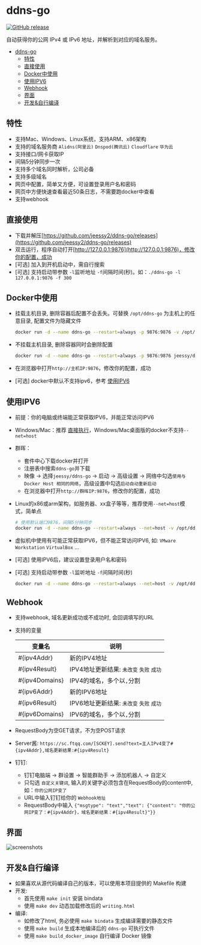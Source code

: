 # ddns-go

<a href="https://github.com/jeessy2/ddns-go/releases/latest"><img alt="GitHub release" src="https://img.shields.io/github/release/jeessy2/ddns-go.svg?logo=github&style=flat-square"></a>

自动获得你的公网 IPv4 或 IPv6 地址，并解析到对应的域名服务。

<!-- TOC -->

- [ddns-go](#ddns-go)
  - [特性](#特性)
  - [直接使用](#直接使用)
  - [Docker中使用](#docker中使用)
  - [使用IPV6](#使用ipv6)
  - [Webhook](#webhook)
  - [界面](#界面)
  - [开发&自行编译](#开发自行编译)

<!-- /TOC -->

## 特性

- 支持Mac、Windows、Linux系统，支持ARM、x86架构
- 支持的域名服务商 `Alidns(阿里云)` `Dnspod(腾讯云)` `Cloudflare` `华为云`
- 支持接口/网卡获取IP
- 间隔5分钟同步一次
- 支持多个域名同时解析，公司必备
- 支持多级域名
- 网页中配置，简单又方便，可设置登录用户名和密码
- 网页中方便快速查看最近50条日志，不需要跑docker中查看
- 支持webhook

## 直接使用

- 下载并解压[https://github.com/jeessy2/ddns-go/releases](https://github.com/jeessy2/ddns-go/releases)
- 双击运行，程序自动打开[http://127.0.0.1:9876](http://127.0.0.1:9876)，修改你的配置，成功
- [可选] 加入到开机启动中，需自行搜索
- [可选] 支持启动带参数 `-l`监听地址 `-f`间隔时间(秒)。如：`./ddns-go -l 127.0.0.1:9876 -f 300`

## Docker中使用

- 挂载主机目录, 删除容器后配置不会丢失。可替换 `/opt/ddns-go` 为主机上的任意目录, 配置文件为隐藏文件

  ```bash
  docker run -d --name ddns-go --restart=always -p 9876:9876 -v /opt/ddns-go:/root jeessy/ddns-go
  ```

- 不挂载主机目录, 删除容器同时会删除配置

  ```bash
  docker run -d --name ddns-go --restart=always -p 9876:9876 jeessy/ddns-go
  ```

- 在浏览器中打开`http://主机IP:9876`，修改你的配置，成功
- [可选] docker中默认不支持ipv6，参考 [使用IPV6](#使用IPV6)

## 使用IPV6

- 前提：你的电脑或终端能正常获取IPV6，并能正常访问IPV6
- Windows/Mac：推荐 [直接执行](#直接执行)，Windows/Mac桌面版的docker不支持`--net=host`
- 群晖：
  - 套件中心下载docker并打开
  - 注册表中搜索`ddns-go`并下载
  - 映像 -> 选择`jeessy/ddns-go` -> 启动 -> 高级设置 -> 网络中勾选`使用与 Docker Host 相同的网络`，高级设置中勾选`启动自动重新启动`
  - 在浏览器中打开`http://群晖IP:9876`，修改你的配置，成功
- Linux的x86或arm架构，如服务器、xx盒子等等，推荐使用`--net=host`模式，简单点

  ```bash
  # 使用默认端口9876，间隔5分钟同步
  docker run -d --name ddns-go --restart=always --net=host -v /opt/ddns-go:/root jeessy/ddns-go
  ```

- 虚拟机中使用有可能正常获取IPV6，但不能正常访问IPV6, 如: `VMware Workstation` `VirtualBox` ...
- [可选] 使用IPV6后，建议设置登录用户名和密码
- [可选] 支持启动带参数 `-l`监听地址 `-f`间隔时间(秒)

  ```bash
  docker run -d --name ddns-go --restart=always --net=host -v /opt/ddns-go:/root jeessy/ddns-go -l :9877 -f 600
  ```

## Webhook

- 支持webhook, 域名更新成功或不成功时, 会回调填写的URL
- 支持的变量

  |  变量名   | 说明  |
  |  ----  | ----  |
  | #{ipv4Addr}  | 新的IPV4地址 |
  | #{ipv4Result}  | IPV4地址更新结果: `未改变` `失败` `成功`|
  | #{ipv4Domains}  | IPV4的域名，多个以`,`分割 |
  | #{ipv6Addr}  | 新的IPV6地址 |
  | #{ipv6Result}  | IPV6地址更新结果: `未改变` `失败` `成功`|
  | #{ipv6Domains}  | IPV6的域名，多个以`,`分割 |

- RequestBody为空GET请求，不为空POST请求
- Server酱: `https://sc.ftqq.com/[SCKEY].send?text=主人IPv4变了#{ipv4Addr},域名更新结果:#{ipv4Result}`
- 钉钉:
  - 钉钉电脑端 -> 群设置 -> 智能群助手 -> 添加机器人 -> 自定义
  - 只勾选 `自定义关键词`, 输入的关键字必须包含在RequestBody的content中, 如：`你的公网IP变了`
  - URL中输入钉钉给你的 `Webhook地址`
  - RequestBody中输入 `{"msgtype": "text","text": {"content": "你的公网IP变了：#{ipv4Addr}，域名更新结果：#{ipv4Result}"}}`

## 界面

![screenshots](https://raw.githubusercontent.com/jeessy2/ddns-go/master/ddns-web.png)

## 开发&自行编译

- 如果喜欢从源代码编译自己的版本，可以使用本项目提供的 Makefile 构建
- 开发:
  - 首先使用 `make init` 安装 bindata
  - 使用 `make dev` 动态加载修改后的 `writing.html`
- 编译:
  - 如修改了html, 务必使用 `make bindata` 生成编译需要的静态文件
  - 使用 `make build` 生成本地编译后的 `ddns-go` 可执行文件
  - 使用 `make build_docker_image` 自行编译 Docker 镜像
